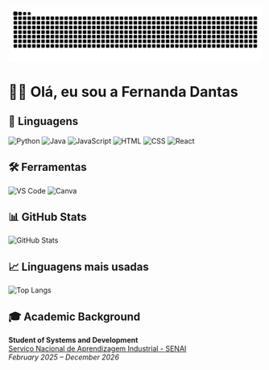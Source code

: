 <picture>
  <source media="(prefers-color-scheme: dark)" srcset="https://raw.githubusercontent.com/fernanddadantasm/fernanddadantasm/output/github-contribution-grid-snake-dark.svg">
  <source media="(prefers-color-scheme: light)" srcset="https://raw.githubusercontent.com/fernanddadantasm/fernanddadantasm/output/github-contribution-grid-snake.svg">
  <img alt="github contribution grid snake animation" src="https://raw.githubusercontent.com/fernanddadantasm/fernanddadantasm/output/github-contribution-grid-snake.svg">
</picture>


# 👩‍💻 Olá, eu sou a Fernanda Dantas  

## 🚀 Linguagens  
<p align="left"> 
  <img src="https://cdn.jsdelivr.net/gh/devicons/devicon/icons/python/python-original.svg" alt="Python" width="40"/> 
  <img src="https://cdn.jsdelivr.net/gh/devicons/devicon/icons/java/java-original.svg" alt="Java" width="40"/> 
  <img src="https://cdn.jsdelivr.net/gh/devicons/devicon/icons/javascript/javascript-original.svg" alt="JavaScript" width="40"/> 
  <img src="https://cdn.jsdelivr.net/gh/devicons/devicon/icons/html5/html5-original.svg" alt="HTML" width="40"/> 
  <img src="https://cdn.jsdelivr.net/gh/devicons/devicon/icons/css3/css3-original.svg" alt="CSS" width="40"/> 
  <img src="https://cdn.jsdelivr.net/gh/devicons/devicon/icons/react/react-original.svg" alt="React" width="40"/> 
</p>

## 🛠 Ferramentas  
<p align="left"> 
  <img src="https://cdn.jsdelivr.net/gh/devicons/devicon/icons/vscode/vscode-original.svg" alt="VS Code" width="40"/> 
  <img src="https://upload.wikimedia.org/wikipedia/commons/3/3e/Canva_Logo.png" alt="Canva" width="40"/> 
</p>

## 📊 GitHub Stats  
![GitHub Stats](https://github-readme-stats.vercel.app/api?username=fernandadantasm&show_icons=true&theme=radical)

## 📈 Linguagens mais usadas  
![Top Langs](https://github-readme-stats.vercel.app/api/top-langs/?username=fernandadantasm&layout=compact&theme=radical)

## 🎓 Academic Background  
**Student of Systems and Development**  
[Serviço Nacional de Aprendizagem Industrial - SENAI](https://www.portaldaindustria.com.br/senai/)  
_February 2025 – December 2026_
